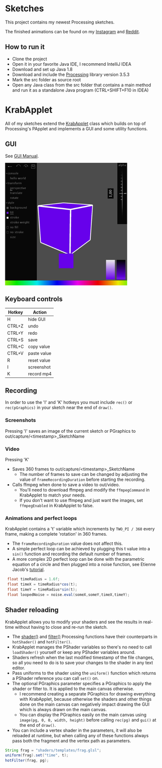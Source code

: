 
# Sketches
This project contains my newest Processing sketches.

The finished animations can be found on my [Instagram](https://www.instagram.com/krabcode/) and [Reddit](https://www.reddit.com/user/Simplyfire).

## How to run it
- Clone the project
- Open it in your favorite Java IDE, I recommend IntelliJ IDEA
- Download and set up Java 1.8
- Download and include the [Processing](https://processing.org/download/) library version 3.5.3
- Mark the src folder as source root
- Open any Java class from the src folder that contains a main method and run it as a standalone Java program (CTRL+SHIFT+F10 in IDEA)

# KrabApplet
All of my sketches extend the [KrabApplet](https://github.com/KrabCode/Sketches/blob/master/src/applet/KrabApplet.java) class which builds on top of Processing's PApplet and implements a GUI and some utility functions.

## GUI
See [GUI Manual](https://github.com/KrabCode/Sketches/blob/master/readme/GUIManual.md).

<img src="https://github.com/KrabCode/Sketches/blob/master/readme/preview.jpg?raw=true" width="400" alt="GUI">

## Keyboard controls
| Hotkey  | Action |
| ------------- | ------------- |
| H | hide GUI  |
| CTRL+Z | undo |
| CTRL+Y | redo |
| CTRL+S | save |
| CTRL+C | copy value |
| CTRL+V | paste value |
| R | reset value |
| I | screenshot |
| K | record mp4 |

## Recording
In order to use the 'I' and 'K' hotkeys you must include `rec()` or `rec(pGraphics)` in your sketch near the end of `draw()`.

### Screenshots
   Pressing 'I' saves an image of the current sketch or PGraphics to out/capture/\<timestamp\>_SketchName
### Video
   Pressing 'K' 
   - Saves 360 frames to out/capture/\<timestamp\>_SketchName
        - The number of frames to save can be changed by adjusting the value of `frameRecordingDuration` before starting the recording.
   - Calls ffmpeg when done to save a video to out/video.
        - You'll need to download ffmpeg and modify the `ffmpegCommand` in KrabApplet to match your needs.
        - If you don't want to use ffmpeg and just want the images, set `ffmpegEnabled` in KrabApplet to false.
### Animations and perfect loops
   KrabApplet contains a 't' variable which increments by `TWO_PI / 360` every frame, making a complete 'rotation' in 360 frames.
   - The `frameRecordingDuration` value does not affect this.
   - A simple perfect loop can be achieved by plugging this t value into a `sin()` function and recording the default number of frames.
   - A more complex 2D perfect loop can be done with the parametric equation of a circle and then plugged into a noise function, see Etienne Jacob's [tutorial](https://necessarydisorder.wordpress.com/2017/11/15/drawing-from-noise-and-then-making-animated-loopy-gifs-from-there/).
   ```java
    float timeRadius = 1.6f;
    float timeX = timeRadius*cos(t);
    float timeY = timeRadius*sin(t);
    float loopedNoise = noise.eval(someX,someY,timeX,timeY);
   ```
   
## Shader reloading
   KrabApplet allows you to modify your shaders and see the results in real-time without having to close and re-run the sketch.
   - The [shader\(\)](https://processing.org/reference/shader_.html) and [filter\(\)](https://processing.org/reference/filter_.html) Processing functions have their counterparts in `hotShader()` and `hotFilter()`.
   - KrabApplet manages the PShader variables so there's no need to call `loadShader()` yourself or keep any PShader variables around.
   - Shaders refresh when the last modified timestamp of the file changes, so all you need to do is to save your changes to the shader in any text editor.
   - Pass uniforms to the shader using the `uniform()` function which returns a PShader reference you can call `set()` on.
   - The optional PGraphics parameter specifies a PGraphics to apply the shader or filter to. It is applied to the main canvas otherwise. 
        - I recommend creating a separate PGraphics for drawing everything with KrabApplet, because otherwise the shaders and other things done on the main canvas can negatively impact drawing the GUI which is always drawn on the main canvas.
        - You can display the PGraphics easily on the main canvas using `image(pg, 0, 0, width, height)` before calling `rec(pg)` and `gui()` at the end of `draw()`.
   - You can include a vertex shader in the parameters, it will also be reloaded at runtime, but when calling any of these functions always pass both the fragment and the vertex path as parameters.
```java
String frag = "shaders/templates/frag.glsl";
uniform(frag).set("time", t);
hotFilter(frag, pg);
```
